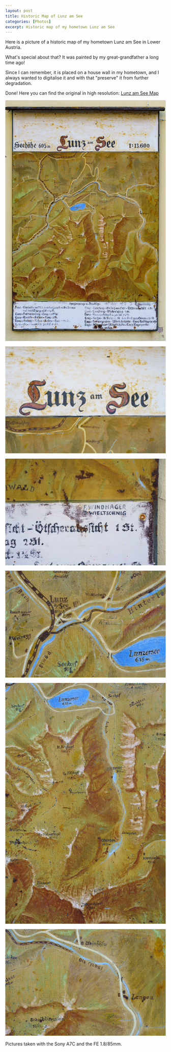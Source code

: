 ```yaml
---
layout: post
title: Historic Map of Lunz am See
categories: [Photos]
excerpt: Historic map of my hometown Lunz am See
---
```


Here is a picture of a historic map of my hometown Lunz am See in Lower Austria.

What's special about that? It was painted by my great-grandfather a long time ago! 

Since I can remember, it is placed on a house wall in my hometown, and I always wanted to digitalise it and with that "preserve" it from further degradation.

Done! Here you can find the original in high resolution: [Lunz am See Map](../images/20220305/lunzamsee_map_fullsize.zip)

![Lunz am See - Historic map](../images/20220305/lunzamsee_map-1.jpg)

![Lunz am See - Historic map](../images/20220305/lunzamsee_map-2.jpg)

![Lunz am See - Historic map](../images/20220305/lunzamsee_map-3.jpg)

![Lunz am See - Historic map](../images/20220305/lunzamsee_map-4.jpg)

![Lunz am See - Historic map](../images/20220305/lunzamsee_map-5.jpg)

![Lunz am See - Historic map](../images/20220305/lunzamsee_map-6.jpg)


Pictures taken with the Sony A7C and the FE 1.8/85mm.
